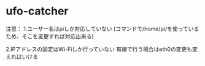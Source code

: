 # ufo-catcher

注意：
1.ユーザー名はpiしか対応していない
(コマンドで/home/pi/を使っているため、そこを変更すれば対応出来る)

2.IPアドレスの固定はWi-Fiしか行っていない
  有線で行う場合はeth0の変更も変えればいける
